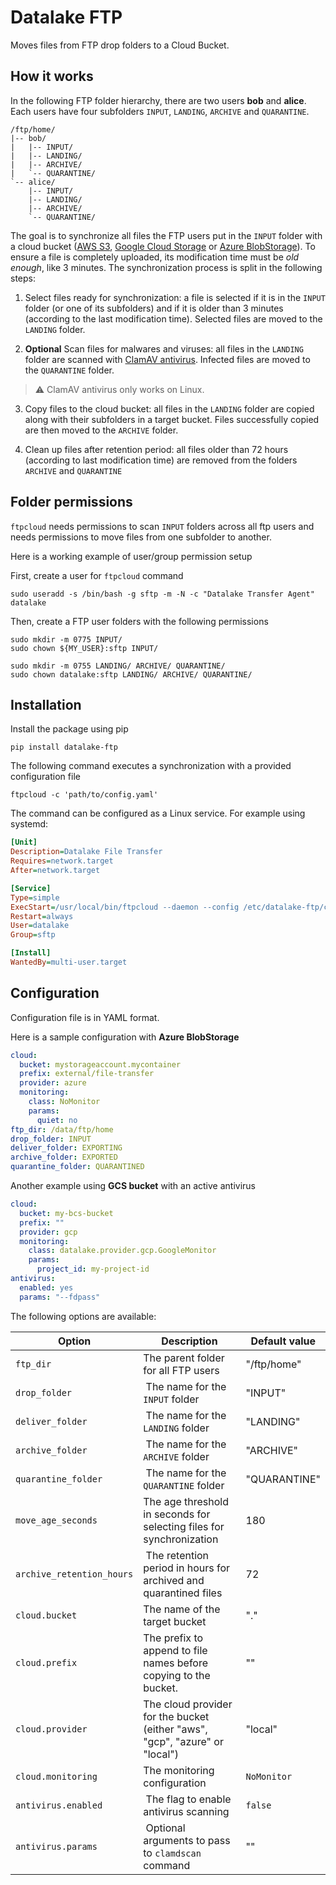 # Datalake FTP

Moves files from FTP drop folders to a Cloud Bucket.

## How it works

In the following FTP folder hierarchy, there are two users **bob** and **alice**. 
Each users have four subfolders `INPUT`, `LANDING`, `ARCHIVE` and `QUARANTINE`.

```plaintext
/ftp/home/
|-- bob/
|   |-- INPUT/
|   |-- LANDING/
|   |-- ARCHIVE/
|   `-- QUARANTINE/
`-- alice/
    |-- INPUT/
    |-- LANDING/
    |-- ARCHIVE/
    `-- QUARANTINE/
```

The goal is to synchronize all files the FTP users put in the `INPUT` folder with a cloud bucket ([AWS S3](https://aws.amazon.com/s3/), [Google Cloud Storage](https://cloud.google.com/storage/) or [Azure BlobStorage](https://azure.microsoft.com/en-us/services/storage/blobs/)).
To ensure a file is completely uploaded, its modification time must be _old enough_, like 3 minutes.
The synchronization process is split in the following steps:

1. Select files ready for synchronization: a file is selected if it is in the `INPUT` folder (or one of its subfolders) and if it is older than 3 minutes (according to the last modification time). 
Selected files are moved to the `LANDING` folder.

2. **Optional** Scan files for malwares and viruses: all files in the `LANDING` folder are scanned with [ClamAV antivirus](https://www.clamav.net/).
Infected files are moved to the `QUARANTINE` folder.

> :warning: ClamAV antivirus only works on Linux.

3. Copy files to the cloud bucket: all files in the `LANDING` folder are copied along with their subfolders in a target bucket. Files successfully copied are then moved to the `ARCHIVE` folder.

4. Clean up files after retention period: all files older than 72 hours (according to last modification time) are removed from the folders `ARCHIVE` and `QUARANTINE`


## Folder permissions

`ftpcloud` needs permissions to scan `INPUT` folders across all ftp users and needs permissions to move files from one subfolder to another.

Here is a working example of user/group permission setup

First, create a user for `ftpcloud` command

```shell
sudo useradd -s /bin/bash -g sftp -m -N -c "Datalake Transfer Agent" datalake
```

Then, create a FTP user folders with the following permissions

```shell
sudo mkdir -m 0775 INPUT/
sudo chown ${MY_USER}:sftp INPUT/

sudo mkdir -m 0755 LANDING/ ARCHIVE/ QUARANTINE/
sudo chown datalake:sftp LANDING/ ARCHIVE/ QUARANTINE/
```

## Installation

Install the package using pip

```shell
pip install datalake-ftp
```

The following command executes a synchronization with a provided configuration file

```shell
ftpcloud -c 'path/to/config.yaml'
```

The command can be configured as a Linux service. 
For example using systemd:

```ini
[Unit]
Description=Datalake File Transfer
Requires=network.target
After=network.target

[Service]
Type=simple
ExecStart=/usr/local/bin/ftpcloud --daemon --config /etc/datalake-ftp/config.yml
Restart=always
User=datalake
Group=sftp

[Install]
WantedBy=multi-user.target
```


## Configuration

Configuration file is in YAML format.

Here is a sample configuration with **Azure BlobStorage**

```yaml
cloud: 
  bucket: mystorageaccount.mycontainer
  prefix: external/file-transfer
  provider: azure
  monitoring: 
    class: NoMonitor
    params:
      quiet: no
ftp_dir: /data/ftp/home
drop_folder: INPUT
deliver_folder: EXPORTING
archive_folder: EXPORTED
quarantine_folder: QUARANTINED
```

Another example using **GCS bucket** with an active antivirus

```yaml
cloud: 
  bucket: my-bcs-bucket
  prefix: ""
  provider: gcp
  monitoring: 
    class: datalake.provider.gcp.GoogleMonitor
    params:
      project_id: my-project-id
antivirus:
  enabled: yes
  params: "--fdpass"
```


The following options are available:


| Option | Description | Default value |
| ------ | ----------- | ------------- |
| `ftp_dir` | The parent folder for all FTP users | "/ftp/home" |
| `drop_folder` | The name for the `INPUT` folder | "INPUT" |
| `deliver_folder` | The name for the `LANDING` folder | "LANDING" |
| `archive_folder` | The name for the `ARCHIVE` folder | "ARCHIVE" |
| `quarantine_folder` | The name for the `QUARANTINE` folder | "QUARANTINE" |
| `move_age_seconds` | The age threshold in seconds for selecting files for synchronization | 180 |
| `archive_retention_hours` | The retention period in hours for archived and quarantined files | 72 |
| `cloud.bucket` | The name of the target bucket | "." |
| `cloud.prefix` | The prefix to append to file names before copying to the bucket. | "" |
| `cloud.provider` | The cloud provider for the bucket (either "aws", "gcp", "azure" or "local")| "local" |
| `cloud.monitoring` | The monitoring configuration | `NoMonitor` |
| `antivirus.enabled` | The flag to enable antivirus scanning | `false` |
| `antivirus.params` | Optional arguments to pass to `clamdscan` command | "" |
